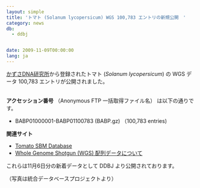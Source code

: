 ```yaml
---
layout: simple
title: 'トマト (Solanum lycopersicum) WGS 100,783 エントリの新規公開　'
category: news
db:
  - ddbj


date: 2009-11-09T00:00:00
lang: ja
---
```


<html><a href="http://www.kazusa.or.jp/" target="_new">かずさDNA研究所</a>から登録されたトマト (<i>Solanum lycopersicum</i>) の WGS データ 100,783 エントリが公開されました。

<p><br><b>アクセッション番号</b> （Anonymous FTP 一括取得ファイル名） は以下の通りです。</p>

<ul>
    <li>BABP01000001-BABP01100783 (BABP.gz) （100,783 entries)</li>
</ul>

<p><b>関連サイト</b></p>

<ul>
    <li><a href="http://www.kazusa.or.jp/tomato/" target="_new">Tomato SBM Database</a></li>
    <li><a href="/ddbj/wgs.html">Whole Genome Shotgun (WGS) 配列データについて</a></li>
</ul>

<p>これらは11月6日分の新着データとして DDBJ より公開されております。</p>
<div class="align-right">（写真は統合データベースプロジェクトより）</div>
</html>
